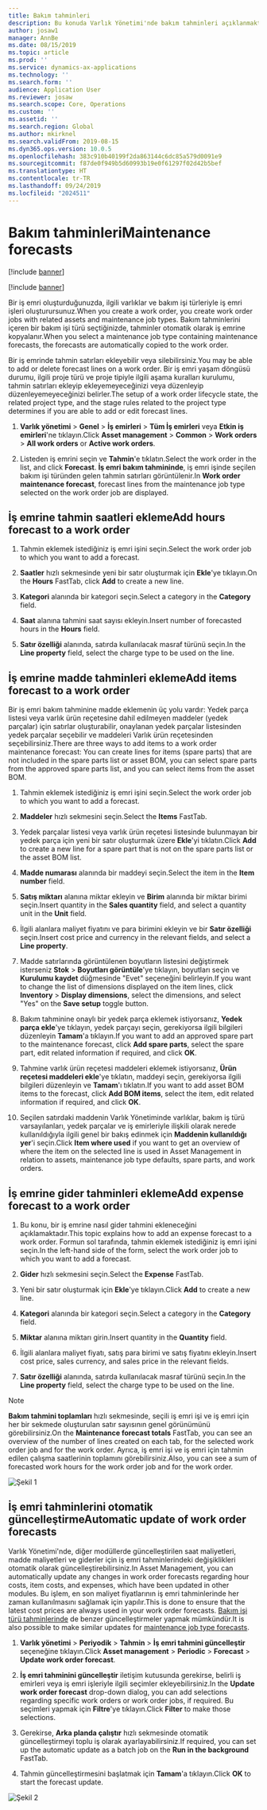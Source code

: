 ```yaml
---
title: Bakım tahminleri
description: Bu konuda Varlık Yönetimi'nde bakım tahminleri açıklanmaktadır.
author: josaw1
manager: AnnBe
ms.date: 08/15/2019
ms.topic: article
ms.prod: ''
ms.service: dynamics-ax-applications
ms.technology: ''
ms.search.form: ''
audience: Application User
ms.reviewer: josaw
ms.search.scope: Core, Operations
ms.custom: ''
ms.assetid: ''
ms.search.region: Global
ms.author: mkirknel
ms.search.validFrom: 2019-08-15
ms.dyn365.ops.version: 10.0.5
ms.openlocfilehash: 383c910b40199f2da863144c6dc85a579d0091e9
ms.sourcegitcommit: f87de0f949b5d60993b19e0f61297f02d42b5bef
ms.translationtype: HT
ms.contentlocale: tr-TR
ms.lasthandoff: 09/24/2019
ms.locfileid: "2024511"
---
```

# <a name="maintenance-forecasts"></a><span data-ttu-id="d88bc-103">Bakım tahminleri</span><span class="sxs-lookup"><span data-stu-id="d88bc-103">Maintenance forecasts</span></span>

[!include [banner](../../includes/banner.md)]

[!include [banner](../../includes/preview-banner.md)]


<span data-ttu-id="d88bc-104">Bir iş emri oluşturduğunuzda, ilgili varlıklar ve bakım işi türleriyle iş emri işleri oluşturursunuz.</span><span class="sxs-lookup"><span data-stu-id="d88bc-104">When you create a work order, you create work order jobs with related assets and maintenance job types.</span></span> <span data-ttu-id="d88bc-105">Bakım tahminlerini içeren bir bakım işi türü seçtiğinizde, tahminler otomatik olarak iş emrine kopyalanır.</span><span class="sxs-lookup"><span data-stu-id="d88bc-105">When you select a maintenance job type containing maintenance forecasts, the forecasts are automatically copied to the work order.</span></span>

<span data-ttu-id="d88bc-106">Bir iş emrinde tahmin satırları ekleyebilir veya silebilirsiniz.</span><span class="sxs-lookup"><span data-stu-id="d88bc-106">You may be able to add or delete forecast lines on a work order.</span></span> <span data-ttu-id="d88bc-107">Bir iş emri yaşam döngüsü durumu, ilgili proje türü ve proje tipiyle ilgili aşama kuralları kurulumu, tahmin satırları ekleyip ekleyemeyeceğinizi veya düzenleyip düzenleyemeyeceğinizi belirler.</span><span class="sxs-lookup"><span data-stu-id="d88bc-107">The setup of a work order lifecycle state, the related project type, and the stage rules related to the project type determines if you are able to add or edit forecast lines.</span></span> 

1. <span data-ttu-id="d88bc-108">**Varlık yönetimi** > **Genel** > **İş emirleri** > **Tüm İş emirleri** veya **Etkin iş emirleri**'ne tıklayın.</span><span class="sxs-lookup"><span data-stu-id="d88bc-108">Click **Asset management** > **Common** > **Work orders** > **All work orders** or **Active work orders**.</span></span>

2. <span data-ttu-id="d88bc-109">Listeden iş emrini seçin ve **Tahmin**'e tıklatın.</span><span class="sxs-lookup"><span data-stu-id="d88bc-109">Select the work order in the list, and click **Forecast**.</span></span> <span data-ttu-id="d88bc-110">**İş emri bakım tahmininde**, iş emri işinde seçilen bakım işi türünden gelen tahmin satırları görüntülenir.</span><span class="sxs-lookup"><span data-stu-id="d88bc-110">In **Work order maintenance forecast**, forecast lines from the maintenance job type selected on the work order job are displayed.</span></span>


## <a name="add-hours-forecast-to-a-work-order"></a><span data-ttu-id="d88bc-111">İş emrine tahmin saatleri ekleme</span><span class="sxs-lookup"><span data-stu-id="d88bc-111">Add hours forecast to a work order</span></span>

1. <span data-ttu-id="d88bc-112">Tahmin eklemek istediğiniz iş emri işini seçin.</span><span class="sxs-lookup"><span data-stu-id="d88bc-112">Select the work order job to which you want to add a forecast.</span></span>

2. <span data-ttu-id="d88bc-113">**Saatler** hızlı sekmesinde yeni bir satır oluşturmak için **Ekle**'ye tıklayın.</span><span class="sxs-lookup"><span data-stu-id="d88bc-113">On the **Hours** FastTab, click **Add** to create a new line.</span></span>

3. <span data-ttu-id="d88bc-114">**Kategori** alanında bir kategori seçin.</span><span class="sxs-lookup"><span data-stu-id="d88bc-114">Select a category in the **Category** field.</span></span>

4. <span data-ttu-id="d88bc-115">**Saat** alanına tahmini saat sayısı ekleyin.</span><span class="sxs-lookup"><span data-stu-id="d88bc-115">Insert number of forecasted hours in the **Hours** field.</span></span>

5. <span data-ttu-id="d88bc-116">**Satır özelliği** alanında, satırda kullanılacak masraf türünü seçin.</span><span class="sxs-lookup"><span data-stu-id="d88bc-116">In the **Line property** field, select the charge type to be used on the line.</span></span>


## <a name="add-items-forecast-to-a-work-order"></a><span data-ttu-id="d88bc-117">İş emrine madde tahminleri ekleme</span><span class="sxs-lookup"><span data-stu-id="d88bc-117">Add items forecast to a work order</span></span>

<span data-ttu-id="d88bc-118">Bir iş emri bakım tahminine madde eklemenin üç yolu vardır: Yedek parça listesi veya varlık ürün reçetesine dahil edilmeyen maddeler (yedek parçalar) için satırlar oluşturabilir, onaylanan yedek parçalar listesinden yedek parçalar seçebilir ve maddeleri Varlık ürün reçetesinden seçebilirsiniz.</span><span class="sxs-lookup"><span data-stu-id="d88bc-118">There are three ways to add items to a work order maintenance forecast: You can create lines for items (spare parts) that are not included in the spare parts list or asset BOM, you can select spare parts from the approved spare parts list, and you can select items from the asset BOM.</span></span>

1. <span data-ttu-id="d88bc-119">Tahmin eklemek istediğiniz iş emri işini seçin.</span><span class="sxs-lookup"><span data-stu-id="d88bc-119">Select the work order job to which you want to add a forecast.</span></span>

2. <span data-ttu-id="d88bc-120">**Maddeler** hızlı sekmesini seçin.</span><span class="sxs-lookup"><span data-stu-id="d88bc-120">Select the **Items** FastTab.</span></span>

3. <span data-ttu-id="d88bc-121">Yedek parçalar listesi veya varlık ürün reçetesi listesinde bulunmayan bir yedek parça için yeni bir satır oluşturmak üzere **Ekle**'yi tıklatın.</span><span class="sxs-lookup"><span data-stu-id="d88bc-121">Click **Add** to create a new line for a spare part that is not on the spare parts list or the asset BOM list.</span></span>

4. <span data-ttu-id="d88bc-122">**Madde numarası** alanında bir maddeyi seçin.</span><span class="sxs-lookup"><span data-stu-id="d88bc-122">Select the item in the **Item number** field.</span></span>

5. <span data-ttu-id="d88bc-123">**Satış miktarı** alanına miktar ekleyin ve **Birim** alanında bir miktar birimi seçin.</span><span class="sxs-lookup"><span data-stu-id="d88bc-123">Insert quantity in the **Sales quantity** field, and select a quantity unit in the **Unit** field.</span></span>

6. <span data-ttu-id="d88bc-124">İlgili alanlara maliyet fiyatını ve para birimini ekleyin ve bir **Satır özelliği** seçin.</span><span class="sxs-lookup"><span data-stu-id="d88bc-124">Insert cost price and currency in the relevant fields, and select a **Line property**.</span></span>

7. <span data-ttu-id="d88bc-125">Madde satırlarında görüntülenen boyutların listesini değiştirmek isterseniz **Stok** > **Boyutları görüntüle**'ye tıklayın, boyutları seçin ve **Kurulumu kaydet** düğmesinde "Evet" seçeneğini belirleyin.</span><span class="sxs-lookup"><span data-stu-id="d88bc-125">If you want to change the list of dimensions displayed on the item lines, click **Inventory** > **Display dimensions**, select the dimensions, and select "Yes" on the **Save setup** toggle button.</span></span>

8. <span data-ttu-id="d88bc-126">Bakım tahminine onaylı bir yedek parça eklemek istiyorsanız, **Yedek parça ekle**'ye tıklayın, yedek parçayı seçin, gerekiyorsa ilgili bilgileri düzenleyin **Tamam**'a tıklayın.</span><span class="sxs-lookup"><span data-stu-id="d88bc-126">If you want to add an approved spare part to the maintenance forecast, click **Add spare parts**, select the spare part, edit related information if required, and click **OK**.</span></span>

9. <span data-ttu-id="d88bc-127">Tahmine varlık ürün reçetesi maddeleri eklemek istiyorsanız, **Ürün reçetesi maddeleri ekle**'ye tıklatın, maddeyi seçin, gerekiyorsa ilgili bilgileri düzenleyin ve **Tamam**'ı tıklatın.</span><span class="sxs-lookup"><span data-stu-id="d88bc-127">If you want to add asset BOM items to the forecast, click **Add BOM items**, select the item, edit related information if required, and click **OK**.</span></span>

10. <span data-ttu-id="d88bc-128">Seçilen satırdaki maddenin Varlık Yönetiminde varlıklar, bakım iş türü varsayılanları, yedek parçalar ve iş emirleriyle ilişkili olarak nerede kullanıldığıyla ilgili genel bir bakış edinmek için **Maddenin kullanıldığı yer**'i seçin.</span><span class="sxs-lookup"><span data-stu-id="d88bc-128">Click **Item where used** if you want to get an overview of where the item on the selected line is used in Asset Management in relation to assets, maintenance job type defaults, spare parts, and work orders.</span></span> 



## <a name="add-expense-forecast-to-a-work-order"></a><span data-ttu-id="d88bc-129">İş emrine gider tahminleri ekleme</span><span class="sxs-lookup"><span data-stu-id="d88bc-129">Add expense forecast to a work order</span></span>

1. <span data-ttu-id="d88bc-130">Bu konu, bir iş emrine nasıl gider tahmini ekleneceğini açıklamaktadır.</span><span class="sxs-lookup"><span data-stu-id="d88bc-130">This topic explains how to add an expense forecast to a work order.</span></span> <span data-ttu-id="d88bc-131">Formun sol tarafında, tahmin eklemek istediğiniz iş emri işini seçin.</span><span class="sxs-lookup"><span data-stu-id="d88bc-131">In the left-hand side of the form, select the work order job to which you want to add a forecast.</span></span>

2. <span data-ttu-id="d88bc-132">**Gider** hızlı sekmesini seçin.</span><span class="sxs-lookup"><span data-stu-id="d88bc-132">Select the **Expense** FastTab.</span></span>

3. <span data-ttu-id="d88bc-133">Yeni bir satır oluşturmak için **Ekle**'ye tıklayın.</span><span class="sxs-lookup"><span data-stu-id="d88bc-133">Click **Add** to create a new line.</span></span>

4. <span data-ttu-id="d88bc-134">**Kategori** alanında bir kategori seçin.</span><span class="sxs-lookup"><span data-stu-id="d88bc-134">Select a category in the **Category** field.</span></span>

5. <span data-ttu-id="d88bc-135">**Miktar** alanına miktarı girin.</span><span class="sxs-lookup"><span data-stu-id="d88bc-135">Insert quantity in the **Quantity** field.</span></span>

6. <span data-ttu-id="d88bc-136">İlgili alanlara maliyet fiyatı, satış para birimi ve satış fiyatını ekleyin.</span><span class="sxs-lookup"><span data-stu-id="d88bc-136">Insert cost price, sales currency, and sales price in the relevant fields.</span></span>

7. <span data-ttu-id="d88bc-137">**Satır özelliği** alanında, satırda kullanılacak masraf türünü seçin.</span><span class="sxs-lookup"><span data-stu-id="d88bc-137">In the **Line property** field, select the charge type to be used on the line.</span></span>

>[!NOTE]
><span data-ttu-id="d88bc-138">**Bakım tahmini toplamları** hızlı sekmesinde, seçili iş emri işi ve iş emri için her bir sekmede oluşturulan satır sayısının genel görünümünü görebilirsiniz.</span><span class="sxs-lookup"><span data-stu-id="d88bc-138">On the **Maintenance forecast totals** FastTab, you can see an overview of the number of lines created on each tab, for the selected work order job and for the work order.</span></span> <span data-ttu-id="d88bc-139">Ayrıca, iş emri işi ve iş emri için tahmin edilen çalışma saatlerinin toplamını görebilirsiniz.</span><span class="sxs-lookup"><span data-stu-id="d88bc-139">Also, you can see a sum of forecasted work hours for the work order job and for the work order.</span></span>

![Şekil 1](media/06-work-orders.png)


## <a name="automatic-update-of-work-order-forecasts"></a><span data-ttu-id="d88bc-141">İş emri tahminlerini otomatik güncelleştirme</span><span class="sxs-lookup"><span data-stu-id="d88bc-141">Automatic update of work order forecasts</span></span>

<span data-ttu-id="d88bc-142">Varlık Yönetimi'nde, diğer modüllerde güncelleştirilen saat maliyetleri, madde maliyetleri ve giderler için iş emri tahminlerindeki değişiklikleri otomatik olarak güncelleştirebilirsiniz.</span><span class="sxs-lookup"><span data-stu-id="d88bc-142">In Asset Management, you can automatically update any changes in work order forecasts regarding hour costs, item costs, and expenses, which have been updated in other modules.</span></span> <span data-ttu-id="d88bc-143">Bu işlem, en son maliyet fiyatlarının iş emri tahminlerinde her zaman kullanılmasını sağlamak için yapılır.</span><span class="sxs-lookup"><span data-stu-id="d88bc-143">This is done to ensure that the latest cost prices are always used in your work order forecasts.</span></span> <span data-ttu-id="d88bc-144">[Bakım işi türü tahminlerinde](../setup-for-work-orders/job-groups-and-job-types-variants-trades-and-checklists.md) de benzer güncelleştirmeler yapmak mümkündür.</span><span class="sxs-lookup"><span data-stu-id="d88bc-144">It is also possible to make similar updates for [maintenance job type forecasts](../setup-for-work-orders/job-groups-and-job-types-variants-trades-and-checklists.md).</span></span>

1. <span data-ttu-id="d88bc-145">**Varlık yönetimi** > **Periyodik** > **Tahmin** > **İş emri tahmini güncelleştir** seçeneğine tıklayın.</span><span class="sxs-lookup"><span data-stu-id="d88bc-145">Click **Asset management** > **Periodic** > **Forecast** > **Update work order forecast**.</span></span>

2. <span data-ttu-id="d88bc-146">**İş emri tahminini güncelleştir** iletişim kutusunda gerekirse, belirli iş emirleri veya iş emri işleriyle ilgili seçimler ekleyebilirsiniz.</span><span class="sxs-lookup"><span data-stu-id="d88bc-146">In the **Update work order forecast** drop-down dialog, you can add selections regarding specific work orders or work order jobs, if required.</span></span> <span data-ttu-id="d88bc-147">Bu seçimleri yapmak için **Filtre**'ye tıklayın.</span><span class="sxs-lookup"><span data-stu-id="d88bc-147">Click **Filter** to make those selections.</span></span>

3. <span data-ttu-id="d88bc-148">Gerekirse, **Arka planda çalıştır** hızlı sekmesinde otomatik güncelleştirmeyi toplu iş olarak ayarlayabilirsiniz.</span><span class="sxs-lookup"><span data-stu-id="d88bc-148">If required, you can set up the automatic update as a batch job on the **Run in the background** FastTab.</span></span>

4. <span data-ttu-id="d88bc-149">Tahmin güncelleştirmesini başlatmak için **Tamam**'a tıklayın.</span><span class="sxs-lookup"><span data-stu-id="d88bc-149">Click **OK** to start the forecast update.</span></span>


![Şekil 2](media/07-work-orders.png)

